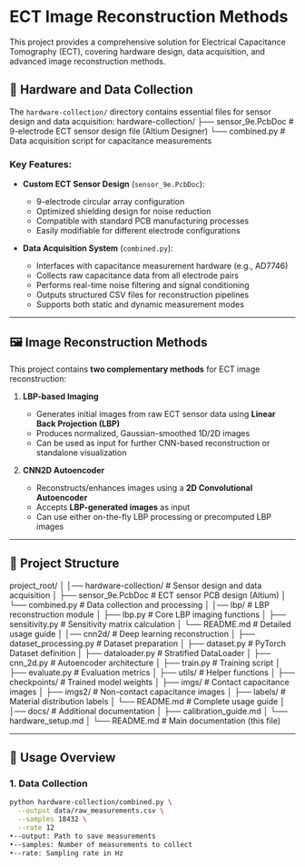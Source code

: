 # ECT Image Reconstruction Methods

This project provides a comprehensive solution for Electrical Capacitance Tomography (ECT), covering hardware design, data acquisition, and advanced image reconstruction methods.

## 🔧 Hardware and Data Collection

The `hardware-collection/` directory contains essential files for sensor design and data acquisition:
hardware-collection/
├── sensor_9e.PcbDoc # 9-electrode ECT sensor design file (Altium Designer)
└── combined.py # Data acquisition script for capacitance measurements

### Key Features:
- **Custom ECT Sensor Design** (`sensor_9e.PcbDoc`):
  - 9-electrode circular array configuration
  - Optimized shielding design for noise reduction
  - Compatible with standard PCB manufacturing processes
  - Easily modifiable for different electrode configurations

- **Data Acquisition System** (`combined.py`):
  - Interfaces with capacitance measurement hardware (e.g., AD7746)
  - Collects raw capacitance data from all electrode pairs
  - Performs real-time noise filtering and signal conditioning
  - Outputs structured CSV files for reconstruction pipelines
  - Supports both static and dynamic measurement modes

---

## 🖼️ Image Reconstruction Methods

This project contains **two complementary methods** for ECT image reconstruction:

1. **LBP-based Imaging**  
   - Generates initial images from raw ECT sensor data using **Linear Back Projection (LBP)**  
   - Produces normalized, Gaussian-smoothed 1D/2D images  
   - Can be used as input for further CNN-based reconstruction or standalone visualization

2. **CNN2D Autoencoder**  
   - Reconstructs/enhances images using a **2D Convolutional Autoencoder**  
   - Accepts **LBP-generated images** as input  
   - Can use either on-the-fly LBP processing or precomputed LBP images

---

## 📂 Project Structure
project_root/
│
│── hardware-collection/ # Sensor design and data acquisition
│ ├── sensor_9e.PcbDoc # ECT sensor PCB design (Altium)
│ └── combined.py # Data collection and processing
│
│── lbp/ # LBP reconstruction module
│ ├── lbp.py # Core LBP imaging functions
│ ├── sensitivity.py # Sensitivity matrix calculation
│ └── README.md # Detailed usage guide
│
│── cnn2d/ # Deep learning reconstruction
│ ├── dataset_processing.py # Dataset preparation
│ ├── dataset.py # PyTorch Dataset definition
│ ├── dataloader.py # Stratified DataLoader
│ ├── cnn_2d.py # Autoencoder architecture
│ ├── train.py # Training script
│ ├── evaluate.py # Evaluation metrics
│ ├── utils/ # Helper functions
│ ├── checkpoints/ # Trained model weights
│ ├── imgs/ # Contact capacitance images
│ ├── imgs2/ # Non-contact capacitance images
│ ├── labels/ # Material distribution labels
│ └── README.md # Complete usage guide
│
│── docs/ # Additional documentation
│ ├── calibration_guide.md
│ └── hardware_setup.md
│
└── README.md # Main documentation (this file)

---

## 🚀 Usage Overview

### 1. Data Collection
```bash
python hardware-collection/combined.py \
  --output data/raw_measurements.csv \
  --samples 18432 \
  --rate 12
•--output: Path to save measurements
•--samples: Number of measurements to collect
•--rate: Sampling rate in Hz

